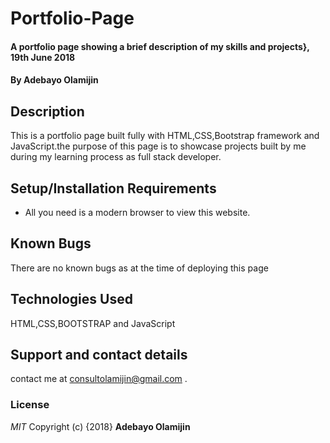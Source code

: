# Portfolio-Page
#### A portfolio page showing a brief description of my skills and projects}, 19th June 2018
#### By **Adebayo Olamijin**
## Description
This is a portfolio page built fully with HTML,CSS,Bootstrap framework and JavaScript.the purpose of this page is to showcase projects built by me during my learning process as full stack developer.
## Setup/Installation Requirements
* All you need is a modern browser to view this website.

## Known Bugs
There are no known bugs as at the time of deploying this page
## Technologies Used
HTML,CSS,BOOTSTRAP and JavaScript
## Support and contact details
contact me at consultolamijin@gmail.com .
### License
*MIT*
Copyright (c) {2018} **Adebayo Olamijin**
